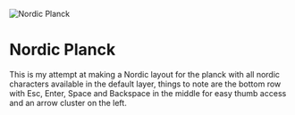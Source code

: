 ![Nordic Planck](https://i.imgur.com/0ZOLnx2.png)

# Nordic Planck

This is my attempt at making a Nordic layout for the planck with all nordic
characters available in the default layer, things to note are the bottom row
with Esc, Enter, Space and Backspace in the middle for easy thumb access and
an arrow cluster on the left.
